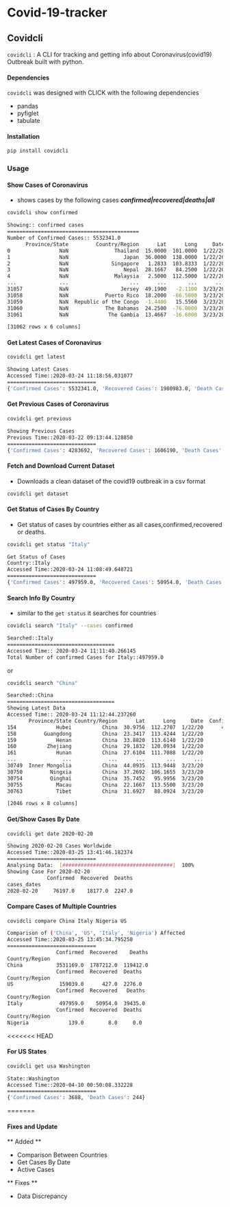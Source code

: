 # Covid-19-tracker

## Covidcli 
`covidcli` : A CLI for tracking and getting info about Coronavirus(covid19) Outbreak built with python.


#### Dependencies
`covidcli` was designed with CLICK with the following dependencies
+ pandas
+ pyfiglet
+ tabulate


#### Installation
```bash
pip install covidcli
```

### Usage
#### Show Cases of Coronavirus
+ shows cases by the following cases ***confirmed|recovered|deaths|all***
```bash
covidcli show confirmed
```
```bash
Showing:: confirmed cases
===========================================
Number of Confirmed Cases:: 5532341.0
      Province/State         Country/Region      Lat      Long     Date  Confirmed
0                NaN               Thailand  15.0000  101.0000  1/22/20        2.0
1                NaN                  Japan  36.0000  138.0000  1/22/20        2.0
2                NaN              Singapore   1.2833  103.8333  1/22/20        0.0
3                NaN                  Nepal  28.1667   84.2500  1/22/20        0.0
4                NaN               Malaysia   2.5000  112.5000  1/22/20        0.0
...              ...                    ...      ...       ...      ...        ...
31057            NaN                 Jersey  49.1900   -2.1100  3/23/20        0.0
31058            NaN            Puerto Rico  18.2000  -66.5000  3/23/20        0.0
31059            NaN  Republic of the Congo  -1.4400   15.5560  3/23/20        0.0
31060            NaN            The Bahamas  24.2500  -76.0000  3/23/20        0.0
31061            NaN             The Gambia  13.4667  -16.6000  3/23/20        0.0

[31062 rows x 6 columns]

```


#### Get Latest Cases of Coronavirus
```bash
covidcli get latest
```
```bash
Showing Latest Cases
Accessed Time::2020-03-24 11:18:56.031077
=============================
{'Confirmed Cases': 5532341.0, 'Recovered Cases': 1980983.0, 'Death Cases': 196876.0}

```

#### Get Previous Cases of Coronavirus
```bash
covidcli get previous
```
```bash
Showing Previous Cases
Previous Time::2020-03-22 09:13:44.128850
=============================
{'Confirmed Cases': 4283692, 'Recovered Cases': 1606190, 'Death Cases': 143329}


```

#### Fetch and Download Current Dataset
+ Downloads a clean dataset of the covid19 outbreak in a csv format
```bash
covidcli get dataset
```


#### Get Status of Cases By Country
+ Get status of cases by countries either as all cases,confirmed,recovered or deaths.
```bash
covidcli get status "Italy"
```
```bash
Get Status of Cases
Country::Italy
Accessed Time::2020-03-24 11:08:49.648721
=============================
{'Confirmed Cases': 497959.0, 'Recovered Cases': 50954.0, 'Death Cases': 39435.0}
```

#### Search Info By Country
+ similar to the `get status` it searches for countries
```bash
covidcli search "Italy" --cases confirmed 
```
```bash
Searched::Italy
===================================
Accessed Time:: 2020-03-24 11:11:40.266145
Total Number of confirmed Cases for Italy::497959.0

```
or
```bash
covidcli search "China" 
```
```bash
Searched::China
===================================
Showing Latest Data
Accessed Time:: 2020-03-24 11:12:44.237260
       Province/State Country/Region      Lat      Long     Date  Confirmed  Recovered  Deaths
154             Hubei          China  30.9756  112.2707  1/22/20      444.0       28.0    17.0
158         Guangdong          China  23.3417  113.4244  1/22/20       26.0        0.0     0.0
159             Henan          China  33.8820  113.6140  1/22/20        5.0        0.0     0.0
160          Zhejiang          China  29.1832  120.0934  1/22/20       10.0        0.0     0.0
161             Hunan          China  27.6104  111.7088  1/22/20        4.0        0.0     0.0
...               ...            ...      ...       ...      ...        ...        ...     ...
30749  Inner Mongolia          China  44.0935  113.9448  3/23/20       75.0       74.0     1.0
30750         Ningxia          China  37.2692  106.1655  3/23/20       75.0       75.0     0.0
30754         Qinghai          China  35.7452   95.9956  3/23/20       18.0       18.0     0.0
30755           Macau          China  22.1667  113.5500  3/23/20       24.0       10.0     0.0
30763           Tibet          China  31.6927   88.0924  3/23/20        1.0        1.0     0.0

[2046 rows x 8 columns]

```

#### Get/Show Cases By Date
```bash
covidcli get date 2020-02-20
```
```bash
Showing 2020-02-20 Cases Worldwide 
Accessed Time::2020-03-25 13:41:46.182374
=============================
Analysing Data:  [####################################]  100%
Showing Case For 2020-02-20
             Confirmed  Recovered  Deaths
cases_dates                              
2020-02-20     76197.0    18177.0  2247.0

```

#### Compare Cases of Multiple Countries
```bash
covidcli compare China Italy Nigeria US
```
```bash
Comparison of ('China', 'US', 'Italy', 'Nigeria') Affected
Accessed Time::2020-03-25 13:45:34.795250
=============================
                Confirmed  Recovered    Deaths
Country/Region                                
China           3531169.0  1787212.0  119412.0
                Confirmed  Recovered  Deaths
Country/Region                              
US               159039.0      427.0  2276.0
                Confirmed  Recovered   Deaths
Country/Region                               
Italy            497959.0    50954.0  39435.0
                Confirmed  Recovered  Deaths
Country/Region                              
Nigeria             139.0        8.0     0.0

```

<<<<<<< HEAD
#### For US States
```bash
covidcli get usa Washington
```
```bash
State::Washington
Accessed Time::2020-04-10 00:50:08.332228
=============================
{'Confirmed Cases': 3688, 'Death Cases': 244}

```
=======

#### Fixes and Update
** Added **
+ Comparison Between Countries
+ Get Cases By Date
+ Active Cases

** Fixes **
+ Data Discrepancy

